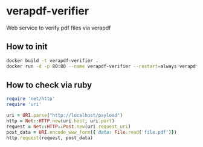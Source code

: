 # verapdf-verifier

Web service to verify pdf files via verapdf

## How to init

```bash
docker build -t verapdf-verifier .
docker run -d -p 80:80 --name verapdf-verifier --restart=always verapdf-verifier
```

## How to check via ruby

```ruby
require 'net/http'
require 'uri'

uri = URI.parse("http://localhost/payload")
http = Net::HTTP.new(uri.host, uri.port)
request = Net::HTTP::Post.new(uri.request_uri)
post_data = URI.encode_www_form({ data: File.read('file.pdf')})
http.request(request, post_data)
```
